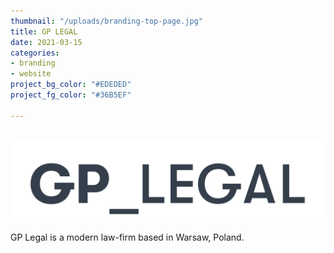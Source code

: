 ```yaml
---
thumbnail: "/uploads/branding-top-page.jpg"
title: GP LEGAL
date: 2021-03-15
categories:
- branding
- website
project_bg_color: "#EDEDED"
project_fg_color: "#36B5EF"

---
```

## ![](/uploads/gp-legal-logo.png)

GP Legal is a modern law-firm based in Warsaw, Poland.